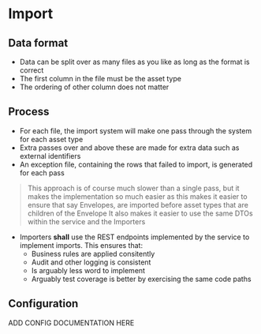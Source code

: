 Import
======

Data format
-----------

* Data can be split over as many files as you like as long as the format is correct
* The first column in the file must be the asset type
* The ordering of other column does not matter
 
Process
-------
 
* For each file, the import system will make one pass through the system for each asset type
* Extra passes over and above these are made for extra data such as external identifiers
* An exception file, containing the rows that failed to import, is generated for each pass

> This approach is of course much slower than a single pass, but it makes the implementation so much easier as
> this makes it easier to ensure that say Envelopes, are imported before asset types that are children of the Envelope
>It also makes it easier to use the same DTOs within the service and the Importers 

* Importers **shall** use the REST endpoints implemented by the service to implement imports.  This ensures that:
    * Business rules are applied consitently
    * Audit and other logging is consistent
    * Is arguably less word to implement
    * Arguably test coverage is better by exercising the same code paths 
    
 Configuration
 -------------
ADD CONFIG DOCUMENTATION HERE 
 
 
  
